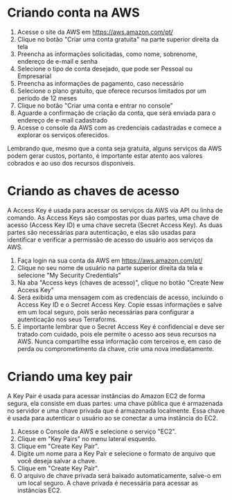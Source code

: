 # Criando conta na AWS

1. Acesse o site da AWS em https://aws.amazon.com/pt/
2. Clique no botão "Criar uma conta gratuita" na parte superior direita da tela
3. Preencha as informações solicitadas, como nome, sobrenome, endereço de e-mail e senha
4. Selecione o tipo de conta desejado, que pode ser Pessoal ou Empresarial
5. Preencha as informações de pagamento, caso necessário
6. Selecione o plano gratuito, que oferece recursos limitados por um período de 12 meses
7. Clique no botão "Criar uma conta e entrar no console"
8. Aguarde a confirmação de criação da conta, que será enviada para o endereço de e-mail cadastrado
9. Acesse o console da AWS com as credenciais cadastradas e comece a explorar os serviços oferecidos.

Lembrando que, mesmo que a conta seja gratuita, alguns serviços da AWS podem gerar custos, portanto, é importante estar atento aos valores cobrados e ao uso dos recursos disponíveis.


# Criando as chaves de acesso

A Access Key é usada para acessar os serviços da AWS via API ou linha de comando. As Access Keys são compostas por duas partes, uma chave de acesso (Access Key ID) e uma chave secreta (Secret Access Key). As duas partes são necessárias para autenticação, e elas são usadas para identificar e verificar a permissão de acesso do usuário aos serviços da AWS.

1. Faça login na sua conta da AWS em https://aws.amazon.com/pt/
2. Clique no seu nome de usuário na parte superior direita da tela e selecione "My Security Credentials"
3. Na aba "Access keys (chaves de acesso)", clique no botão "Create New Access Key"
4. Será exibida uma mensagem com as credenciais de acesso, incluindo o Access Key ID e o Secret Access Key. Copie essas informações e salve em um local seguro, pois serão necessárias para configurar a autenticação nos seus Terraforms.
5. É importante lembrar que o Secret Access Key é confidencial e deve ser tratado com cuidado, pois ele permite o acesso aos seus recursos na AWS. Nunca compartilhe essa informação com terceiros e, em caso de perda ou comprometimento da chave, crie uma nova imediatamente.

# Criando uma key pair

A Key Pair é usada para acessar instâncias do Amazon EC2 de forma segura, ela consiste em duas partes: uma chave pública que é armazenada no servidor e uma chave privada que é armazenada localmente. Essa chave é usada para autenticar o usuário ao se conectar a uma instância do EC2.

1. Acesse o Console da AWS e selecione o serviço "EC2".
2. Clique em "Key Pairs" no menu lateral esquerdo.
3. Clique em "Create Key Pair".
4. Digite um nome para a Key Pair e selecione o formato de arquivo que você deseja salvar a chave.
5. Clique em "Create Key Pair".
6. O arquivo de chave privada será baixado automaticamente, salve-o em um local seguro. A chave privada é necessária para acessar as instâncias EC2.